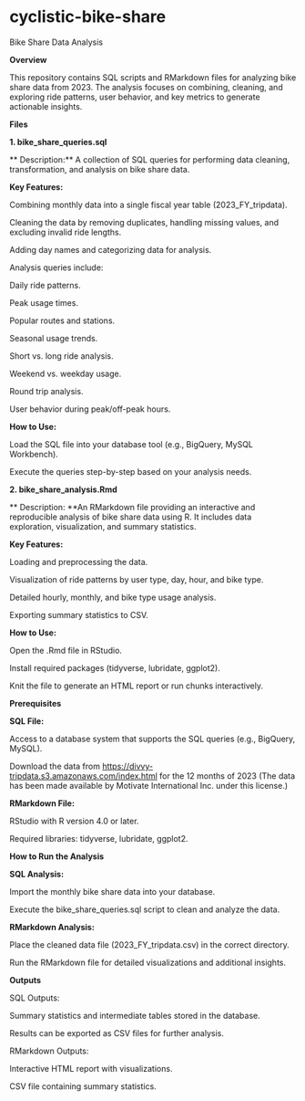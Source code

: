 # cyclistic-bike-share
 
Bike Share Data Analysis

**Overview**

 This repository contains SQL scripts and RMarkdown files for analyzing bike share data from 2023. The analysis focuses on combining, cleaning, and exploring ride patterns, user behavior,   and key metrics to generate actionable insights.

**Files**

**1. **bike_share_queries**.sql**

** Description:** A collection of SQL queries for performing data cleaning, transformation, and analysis on bike share data.

**Key Features:**
 
  Combining monthly data into a single fiscal year table (2023_FY_tripdata).
  
  Cleaning the data by removing duplicates, handling missing values, and excluding invalid ride lengths.
  
  Adding day names and categorizing data for analysis.
  
  Analysis queries include:
  
  Daily ride patterns.
  
  Peak usage times.
  
  Popular routes and stations.
  
  Seasonal usage trends.
  
  Short vs. long ride analysis.
  
  Weekend vs. weekday usage.
  
  Round trip analysis.
  
  User behavior during peak/off-peak hours.

**How to Use:**

 Load the SQL file into your database tool (e.g., BigQuery, MySQL Workbench).
 
 Execute the queries step-by-step based on your analysis needs.

**2. bike_share_analysis.Rmd**

** Description: **An RMarkdown file providing an interactive and reproducible analysis of bike share data using R. It includes data exploration, visualization, and summary statistics.

**Key Features:**

 Loading and preprocessing the data.
 
 Visualization of ride patterns by user type, day, hour, and bike type.
 
 Detailed hourly, monthly, and bike type usage analysis.
 
 Exporting summary statistics to CSV.

**How to Use:**

 Open the .Rmd file in RStudio.
 
 Install required packages (tidyverse, lubridate, ggplot2).
 
 Knit the file to generate an HTML report or run chunks interactively.

**Prerequisites**

**SQL File:**

  Access to a database system that supports the SQL queries (e.g., BigQuery, MySQL).
  
  Download the data from https://divvy-tripdata.s3.amazonaws.com/index.html for the 12 months of 2023 (The data has been made available by Motivate International Inc. under this license.)

**RMarkdown File:**

  RStudio with R version 4.0 or later.
  
  Required libraries: tidyverse, lubridate, ggplot2.

**How to Run the Analysis**

**SQL Analysis:**
  
  Import the monthly bike share data into your database.
  
  Execute the bike_share_queries.sql script to clean and analyze the data.

**RMarkdown Analysis:**

  Place the cleaned data file (2023_FY_tripdata.csv) in the correct directory.
  
  Run the RMarkdown file for detailed visualizations and additional insights.

**Outputs**

SQL Outputs:

 Summary statistics and intermediate tables stored in the database.
 
 Results can be exported as CSV files for further analysis.

RMarkdown Outputs:

 Interactive HTML report with visualizations.
 
 CSV file containing summary statistics.
